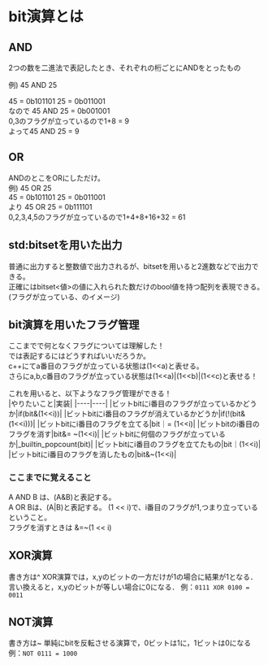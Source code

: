 # bit演算とは

## AND

2つの数を二進法で表記したとき、それぞれの桁ごとにANDをとったもの

例) 45 AND 25

45 = 0b101101
25 = 0b011001  
なので
45 AND 25 = 0b001001  
0,3のフラグが立っているので1+8 = 9  
よって45 AND 25 = 9

## OR

ANDのとこをORにしただけ。  
例) 45 OR 25  
45 = 0b101101
25 = 0b011001  
より
45 OR 25 = 0b111101  
0,2,3,4,5のフラグが立っているので1+4+8+16+32 = 61

## std:bitsetを用いた出力

普通に出力すると整数値で出力されるが、bitsetを用いると2進数などで出力できる。  
正確にはbitset<値>の値に入れられた数だけのbool値を持つ配列を表現できる。(フラグが立っている、のイメージ)


## bit演算を用いたフラグ管理

ここまでで何となくフラグについては理解した！  
では表記するにはどうすればいいだろうか。  
c++にてa番目のフラグが立っている状態は(1<<a)と表せる。  
さらにa,b,c番目のフラグが立っている状態は(1<<a)|(1<<b)|(1<<c)と表せる！  

これを用いると、以下ようなフラグ管理ができる！  
|やりたいこと|実装|
|----|----|
|ビットbitにi番目のフラグが立っているかどうか|if(bit&(1<<i))|
|ビットbitにi番目のフラグが消えているかどうか|if(!(bit&(1<<i)))|
|ビットbitにi番目のフラグを立てる|bit｜= (1<<i)|
|ビットbitのi番目のフラグを消す|bit&= ~(1<<i)|
|ビットbitに何個のフラグが立っているか|_builtin_popcount(bit)|
|ビットbitにi番目のフラグを立てたもの|bit｜(1<<i)|
|ビットbitにi番目のフラグを消したもの|bit&~(1<<i)|

### ここまでに覚えること

A AND B は、(A&B)と表記する。  
A OR Bは、(A|B)と表記する。
(1 << i)で、i番目のフラグが1,つまり立っているということ。  
フラグを消すときは &=~(1 << i)

## XOR演算

書き方は^
XOR演算では，x,yのビットの一方だけが1の場合に結果が1となる．  
言い換えると，x,yのビットが等しい場合に0になる．
例：`0111 XOR 0100 = 0011`

## NOT演算

書き方は~
単純にbitを反転させる演算で，0ビットは1に，1ビットは0になる  
例：`NOT 0111 = 1000`
